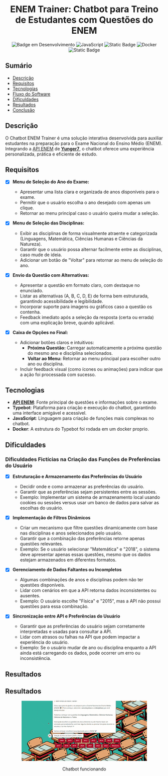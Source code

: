 <h1 align="center">ENEM Trainer: Chatbot para Treino de Estudantes com Questões do ENEM
</h1>

<div align="center">

![Badge em Desenvolvimento](http://img.shields.io/static/v1?label=STATUS&message=FINALIZADO&color=GREEN&style=for-the-badge)
![JavaScript](https://img.shields.io/badge/JavaScript-323330?style=for-the-badge&logo=javascript&logoColor=F7DF1E)
![Static Badge](https://img.shields.io/badge/TYPEBOT-blue?style=for-the-badge&logo=probot&logoColor=white)
![Docker](https://img.shields.io/badge/docker-%230db7ed.svg?style=for-the-badge&logo=docker&logoColor=white)
![Static Badge](https://img.shields.io/badge/API%20ENEM-black?style=for-the-badge&logo=api)


</div>

## Sumário

* [Descrição](#descrição)
* [Requisitos](#requisitos)
* [Tecnologias](#tecnologias)
* [Fluxo do Software](#fluxo-do-software)
* [Dificuldades](#dificuldades)
* [Resultados](#resultados)
* [Conclusão](#conclusao)


## Descrição

O Chatbot ENEM Trainer é uma solução interativa desenvolvida para auxiliar estudantes na preparação para o Exame Nacional do Ensino Médio (ENEM). Integrando a [API ENEM](https://enem.dev/) de [**Yunger7**](https://github.com/yunger7), o chatbot oferece uma experiência personalizada, prática e eficiente de estudo.  

## Requisitos  

- [x] **Menu de Seleção do Ano do Exame:**  
  - Apresentar uma lista clara e organizada de anos disponíveis para o exame.  
  - Permitir que o usuário escolha o ano desejado com apenas um clique.  
  - Retornar ao menu principal caso o usuário queira mudar a seleção.  

- [x] **Menu de Seleção das Disciplinas:**  
  - Exibir as disciplinas de forma visualmente atraente e categorizada (Linguagens, Matemática, Ciências Humanas e Ciências da Natureza).  
  - Garantir que o usuário possa alternar facilmente entre as disciplinas, caso mude de ideia.  
  - Adicionar um botão de "Voltar" para retornar ao menu de seleção do ano.  

- [x] **Envio da Questão com Alternativas:**  
  - Apresentar a questão em formato claro, com destaque no enunciado.  
  - Listar as alternativas (A, B, C, D, E) de forma bem estruturada, garantindo acessibilidade e legibilidade.  
  - Incorporar suporte para imagens ou gráficos caso a questão os contenha.  
  - Feedback imediato após a seleção da resposta (certa ou errada) com uma explicação breve, quando aplicável.  

- [x] **Caixa de Opções no Final:**  
  - Adicionar botões claros e intuitivos:  
    - **Próxima Questão:** Carregar automaticamente a próxima questão do mesmo ano e disciplina selecionados.  
    - **Voltar ao Menu:** Retornar ao menu principal para escolher outro ano ou disciplina.  
  - Incluir feedback visual (como ícones ou animações) para indicar que a ação foi processada com sucesso.  



## Tecnologias  
- **[API ENEM](https://enem.dev/)**: Fonte principal de questões e informações sobre o exame.  
- **Typebot**: Plataforma para criação e execução do chatbot, garantindo uma interface amigável e acessível. 
- **JavaScript**: Linguagem para criação de funções mais complexas no chatbot.
- **Docker**: A estrutura do Typebot foi rodada em um docker proprio.


## Dificuldades

### Dificuldades Fictícias na Criação das Funções de Preferências do Usuário

- [x] **Estruturação e Armazenamento das Preferências do Usuário**  
  - Decidir onde e como armazenar as preferências do usuário.  
  - Garantir que as preferências sejam persistentes entre as sessões.  
  - Exemplo: Implementar um sistema de armazenamento local usando cookies ou sessões versus usar um banco de dados para salvar as escolhas do usuário.

- [x] **Implementação de Filtros Dinâmicos**  
  - Criar um mecanismo que filtre questões dinamicamente com base nas disciplinas e anos selecionados pelo usuário.  
  - Garantir que a combinação das preferências retorne apenas questões relevantes.  
  - Exemplo: Se o usuário selecionar "Matemática" e "2018", o sistema deve apresentar apenas essas questões, mesmo que os dados estejam armazenados em diferentes formatos.

- [x] **Gerenciamento de Dados Faltantes ou Incompletos**  
  - Algumas combinações de anos e disciplinas podem não ter questões disponíveis.  
  - Lidar com cenários em que a API retorna dados inconsistentes ou ausentes.  
  - Exemplo: O usuário escolhe "Física" e "2015", mas a API não possui questões para essa combinação.

- [x] **Sincronização entre API e Preferências do Usuário**  
  - Garantir que as preferências do usuário sejam corretamente interpretadas e usadas para consultar a API.  
  - Lidar com atrasos ou falhas na API que podem impactar a experiência do usuário.  
  - Exemplo: Se o usuário mudar de ano ou disciplina enquanto a API ainda está carregando os dados, pode ocorrer um erro ou inconsistência.


## Resultados


## Resultados

<div style="text-align: center;">

![Vídeo](./images/video.gif)
<p>Chatbot funcionando</p>


</div>